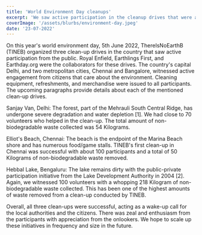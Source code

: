 ```yaml
---
title: 'World Environment Day cleanups'
excerpt: 'We saw active participation in the cleanup drives that were arranged in Chennai, Banglore and Delhi on 5th June, 2022'
coverImage: '/assets/blurbs/environment-day.jpeg'
date: '23-07-2022'
---
```


On this year's world environment day, 5th June 2022, ThereIsNoEarthB (TINEB) organized three clean-up drives in the country that saw active participation from the public. Royal Enfield, Earthlings First, and Earthday.org were the collaborators for these drives. The country's capital Delhi, and two metropolitan cities, Chennai and Bangalore, witnessed active engagement from citizens that care about the environment. Cleaning equipment, refreshments, and merchandise were issued to all participants. The upcoming paragraphs provide details about each of the mentioned clean-up drives.

Sanjay Van, Delhi: The forest, part of the Mehrauli South Central Ridge, has undergone severe degradation and water depletion [1]. We had close to 70 volunteers who helped in the clean-up. The total amount of non-biodegradable waste collected was 54 Kilograms.    

Elliot's Beach, Chennai: The beach is the endpoint of the Marina Beach shore and has numerous food/game stalls. TINEB's first clean-up in Chennai was successful with about 100 participants and a total of 50 Kilograms of non-biodegradable waste removed. 

Hebbal Lake, Bengaluru: The lake remains dirty with the public-private participation initiative from the Lake Development Authority in 2004 [2]. Again, we witnessed 100 volunteers with a whopping 218 Kilogram of non-biodegradable waste collected. This has been one of the highest amounts of waste removed from a clean-up conducted by TINEB.

Overall, all three clean-ups were successful, acting as a wake-up call for the local authorities and the citizens. There was zeal and enthusiasm from the participants with appreciation from the onlookers. We hope to scale up these initiatives in frequency and size in the future. 

